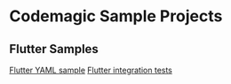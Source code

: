 # Codemagic Sample Projects

## Flutter Samples
[Flutter YAML sample](https://github.com/codemagic-ci-cd/codemagic-sample-projects/tree/main/flutter/flutter-yaml-demo-project)
[Flutter integration tests](https://github.com/codemagic-ci-cd/codemagic-sample-projects/tree/main/flutter/flutter-integration-tests-demo-project)










